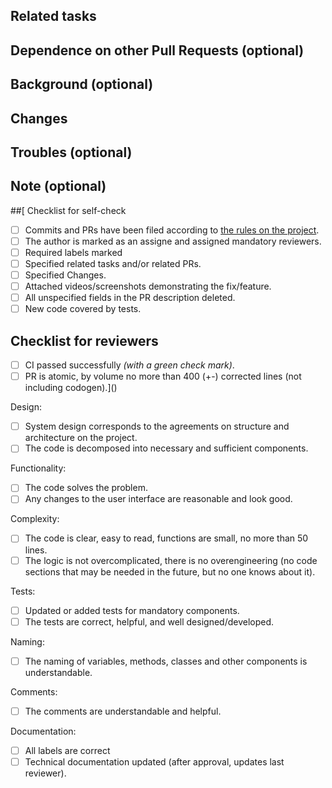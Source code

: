 ## Related tasks
<!--
For more info https://github.com/surfstudio/flutter-roadmap/blob/main/docs/PULL_REQUEST_TEMPLATE_README.md#related-tasks
-->


## Dependence on other Pull Requests (optional)
<!--
For more info https://github.com/surfstudio/flutter-roadmap/blob/main/docs/PULL_REQUEST_TEMPLATE_README.md#dependence-on-other-pull-requests-optional
-->

## Background (optional)
<!--
For more info https://github.com/surfstudio/flutter-roadmap/blob/main/docs/PULL_REQUEST_TEMPLATE_README.md#background-optional
-->

## Changes
<!--
For more info https://github.com/surfstudio/flutter-roadmap/blob/main/docs/PULL_REQUEST_TEMPLATE_README.md#changes
-->

## Troubles (optional)
<!--
For more info https://github.com/surfstudio/flutter-roadmap/blob/main/docs/PULL_REQUEST_TEMPLATE_README.md#troubles-optional
-->

## Note (optional)
<!--
For more info https://github.com/surfstudio/flutter-roadmap/blob/main/docs/PULL_REQUEST_TEMPLATE_README.md#note-optional
-->

##[ Checklist for self-check
- [ ] Commits and PRs have been filed according to [the rules on the project](https://github.com/surfstudio/surf-flutter-app-template#workflow-in-a-repository).
- [ ] The author is marked as an assigne and assigned mandatory reviewers.
- [ ] Required labels marked
- [ ] Specified related tasks and/or related PRs.
- [ ] Specified Changes.
- [ ] Attached videos/screenshots demonstrating the fix/feature.
- [ ] All unspecified fields in the PR description deleted.
- [ ] New code covered by tests.

## Checklist for reviewers
- [ ] CI passed successfully _(with a green check mark)_.
- [ ] PR is atomic, by volume no more than 400 (+-) corrected lines (not including codogen).]()

Design:
- [ ] System design corresponds to the agreements on structure and architecture on the project.
- [ ] The code is decomposed into necessary and sufficient components.

Functionality:
- [ ] The code solves the problem.
- [ ] Any changes to the user interface are reasonable and look good.

Complexity:
- [ ] The code is clear, easy to read, functions are small, no more than 50 lines.
- [ ] The logic is not overcomplicated, there is no overengineering (no code sections that may be needed in the future, but no one knows about it).

Tests:
- [ ] Updated or added tests for mandatory components.
- [ ] The tests are correct, helpful, and well designed/developed.

Naming:
- [ ] The naming of variables, methods, classes and other components is understandable.

Comments:
- [ ] The comments are understandable and helpful.

Documentation:
- [ ] All labels are correct
- [ ] Technical documentation updated (after approval, updates last reviewer). 
